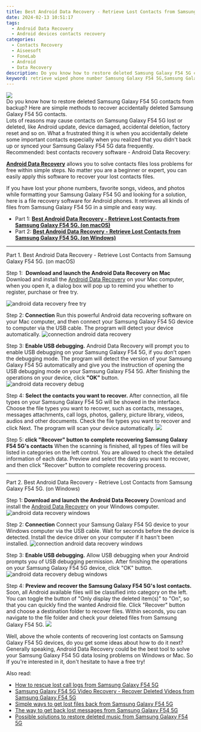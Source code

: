 ```yaml
---
title: Best Android Data Recovery - Retrieve Lost Contacts from Samsung Galaxy F54 5G.
date: 2024-02-13 10:51:17
tags: 
  - Android Data Recovery
  - Android devices contacts recovery
categories: 
  - Contacts Recovery
  - Aiseesoft
  - FoneLab
  - Android
  - Data Recovery
description: Do you know how to restore deleted Samsung Galaxy F54 5G contacts from backup? Here are simple methods to recover accidentally deleted Samsung Galaxy F54 5G contacts.
keyword: retrieve wiped phone number Samsung Galaxy F54 5G,Samsung Galaxy F54 5G contacts recovery,save erased contacts from Samsung Galaxy F54 5G,android contacts retrieval,undelete contacts from Samsung Galaxy F54 5G,restore deleted phone number on Samsung Galaxy F54 5G,recover deleted contacts 2018 for Samsung Galaxy F54 5G,how can i get contacts back on Samsung Galaxy F54 5G,how to retrieve deleted contacts from my Samsung Galaxy F54 5G,how to recover contacts in Samsung Galaxy F54 5G,Samsung Galaxy F54 5G deleted contacts,Samsung Galaxy F54 5G contacts disappeared
---
```


<img src="https://img0mobiles.techidaily.com/images/best-assets/devices/samsung/samsung-galaxy-f54-5g/4.jpg" class="atpl-imgstyle"  />

<div class="atpl-content atpl-for-fonelab-android recover-contacts">

<div class="atpl-post-description-part-1">
Do you know how to restore deleted Samsung Galaxy F54 5G contacts from backup? Here are simple methods to recover accidentally deleted Samsung Galaxy F54 5G contacts.
</div>




<div class="atpl-post-description-part-2">
<div class="tpl-content-sub-paragraph-question">
  Lots of reasons may cause contacts on Samsung Galaxy F54 5G lost or deleted, like Android update, device damaged, accidental deletion, factory reset and so on. What a frustrated thing it is when you accidentally delete some important contacts especially when you realized that you didn't back up or synced your Samsung Galaxy F54 5G data frequently.
</div>

</div>

<div class="atpl-post-description-part-3">
<div class="tpl-content-sub-paragraph-title">
    Recommended: best contacts recovery software - Android Data Recovery:
</div>
<div class="tpl-content-sub-paragraph-content">
  <p>
    <a href="https://tools.techidaily.com/aiseesoft-android-data-recovery/" target="_blank" rel="noopener"><strong>Android Data Recovery</strong></a> allows you to solve contacts files loss problems for free within simple steps. No matter you are a beginner or expert, you can easily apply this software to recover your lost contacts files.
  </p>
</div>
<div class="tpl-content-sub-paragraph-content">
    <p>
        If you have lost your phone numbers, favorite songs, videos, and photos while formatting your Samsung Galaxy F54 5G and looking for a solution, here is a file recovery software for Android phones. It retrieves all kinds of files from Samsung Galaxy F54 5G in a simple and easy way.
    </p>
  </div>
</div>


<ul>
  <li>Part 1: <strong><a href="#p1"> Best Android Data Recovery - Retrieve Lost Contacts from Samsung Galaxy F54 5G.  (on macOS)</a></strong></li>
  <li>Part 2: <strong><a href="#p2"> Best Android Data Recovery - Retrieve Lost Contacts from Samsung Galaxy F54 5G.  (on Windows)</a></strong></li>
</ul>




<!-- Part 1 -->
<a id="p1" name="p1" ></a><hr>

<div>
  <span class="atpl-step-part-style">Part 1. Best Android Data Recovery - Retrieve Lost Contacts from Samsung Galaxy F54 5G. (on macOS)</span>
</div>  

<span class="atpl-stepstyle-a"><span>Step 1: </span></span> <strong>Download and launch the Android Data Recovery on Mac</strong>
Download and install the <a href="https://tools.techidaily.com/aiseesoft-android-data-recovery/" target="_blank" rel="noopener">Android Data Recovery</a> on your Mac computer, when you open it, a dialog box will pop up to remind you whether to register, purchase or free try.

<img src="https://tools.techidaily.com/images/apps/aiseesoft/android-data-recovery/mac-free-try.png" class="atpl-imgstyle" alt="android data recovery free try" />

<span class="atpl-stepstyle-a"><span>Step 2: </span></span> <strong>Connection</strong>
Run this powerful Android data recovering software on your Mac computer, and then connect your Samsung Galaxy F54 5G device to computer via the USB cable. The program will detect your device automatically.
<img src="https://tools.techidaily.com/images/apps/aiseesoft/android-data-recovery/mac-connection-interface.jpg" class="atpl-imgstyle" alt="connection android data recovery" />

<span class="atpl-stepstyle-a"><span>Step 3: </span></span> <strong>Enable USB debugging.</strong>
Android Data Recovery will prompt you to enable USB debugging on your Samsung Galaxy F54 5G, if you don't open the debugging mode. The program will detect the version of your Samsung Galaxy F54 5G automatically and give you the instruction of opening the USB debugging mode on your Samsung Galaxy F54 5G. After finishing the operations on your device, click <strong>"OK"</strong> button.
<img src="https://tools.techidaily.com/images/apps/aiseesoft/android-data-recovery/mac-android-usb-debug.jpg"  class="atpl-imgstyle" alt="android data recovery debug" />

<span class="atpl-stepstyle-a"><span>Step 4: </span></span> <strong>Select the contacts you want to recover.</strong>
After connection, all file types on your Samsung Galaxy F54 5G will be showed in the interface. Choose the file types you want to recover, such as contacts, messages, messages attachments, call logs, photos, gallery, picture library, videos, audios and other documents. Check the file types you want to recover and click Next. The program will scan your device automatically.
<img src="https://tools.techidaily.com/images/apps/aiseesoft/android-data-recovery/mac-choose-type-contacts.jpg" class="atpl-imgstyle"  />

<span class="atpl-stepstyle-a"><span>Step 5: </span></span> <strong>click "Recover" button to  complete recovering Samsung Galaxy F54 5G's contacts</strong>
When the scanning is finished, all types of files will be listed in categories on the left control. You are allowed to check the detailed information of each data. Preview and select the data you want to recover, and then click "Recover" button to complete recovering process.


<a id="p2" name="p2"></a><hr>

<!-- Part 2 -->
<div>
  <span class="atpl-step-part-style">Part 2. Best Android Data Recovery - Retrieve Lost Contacts from Samsung Galaxy F54 5G. (on Windows)</span>
</div>

<span class="atpl-stepstyle-a"><span>Step 1: </span></span> <strong>Download and launch the Android Data Recovery</strong>
Download and install the <a href="https://tools.techidaily.com/aiseesoft-android-data-recovery/" target="_blank" rel="noopener">Android Data Recovery</a> on your Windows computer.
<img src="https://tools.techidaily.com/images/apps/aiseesoft/android-data-recovery/win-start-interface.png"  class="atpl-imgstyle" alt="android data recovery windows" />

<span class="atpl-stepstyle-a"><span>Step 2: </span></span> <strong>Connection</strong>
Connect your Samsung Galaxy F54 5G device to your Windows computer via the USB cable. Wait for seconds before the device is detected. Install the device driver on your computer if it hasn't been installed.
<img src="https://tools.techidaily.com/images/apps/aiseesoft/android-data-recovery/win-connection-interface.png" class="atpl-imgstyle" alt="connection android data recovery windows" />

<span class="atpl-stepstyle-a"><span>Step 3: </span></span> <strong>Enable USB debugging.</strong>
Allow USB debugging when your Android prompts you of USB debugging permission. After finishing the operations on your Samsung Galaxy F54 5G device, click "OK" button.
<img src="https://tools.techidaily.com/images/apps/aiseesoft/android-data-recovery/win-android-usb-debug.png" class="atpl-imgstyle" alt="android data recovery debug windows" />

<span class="atpl-stepstyle-a"><span>Step 4: </span></span> <strong>Preview and recover the Samsung Galaxy F54 5G's lost contacts.</strong>
Soon, all Android available files will be classified into category on the left. You can toggle the button of "Only display the deleted item(s)" to "On", so that you can quickly find the wanted Android file. Click "Recover" button and choose a destination folder to recover files. Within seconds, you can navigate to the file folder and check your deleted files from Samsung Galaxy F54 5G.
<img src="https://tools.techidaily.com/images/apps/aiseesoft/android-data-recovery/win-recover-contacts.jpg" class="atpl-imgstyle"  />

<div class="atpl-post-description-part-4">
<div class="tpl-content-sub-paragraph-normal">
    <p>
        Well, above the whole contents of recovering lost contacts on Samsung Galaxy F54 5G devices, do you get some ideas about how to do it next? Generally speaking, Android Data Recovery could be the best tool to solve your Samsung Galaxy F54 5G data losing problems on Windows or Mac. So If you're interested in it, don't hesitate to have a free try!
    </p>
</div>
</div>

<ins class="adsbygoogle"
     style="display:block"
     data-ad-client="ca-pub-7571918770474297"
     data-ad-slot="8358498916"
     data-ad-format="auto"
     data-full-width-responsive="true"></ins>

<span class="atpl-alsoreadstyle">Also read:</span>
<div><ul>
<li><a href="/how-to-rescue-lost-call-logs-from-samsung-galaxy-f54-5g-by-fonelab-android-recover-call-logs/" target="_blank" rel="noopener"><u>How to rescue lost call logs from Samsung Galaxy F54 5G</u></a></li>
<li><a href="/samsung-galaxy-f54-5g-video-recovery-recover-deleted-videos-from-samsung-galaxy-f54-5g-by-fonelab-android-recover-video/" target="_blank" rel="noopener"><u>Samsung Galaxy F54 5G Video Recovery - Recover Deleted Videos from Samsung Galaxy F54 5G</u></a></li>
<li><a href="/simple-ways-to-get-lost-files-back-from-samsung-galaxy-f54-5g-by-fonelab-android-recover-data/" target="_blank" rel="noopener"><u>Simple ways to get lost files back from Samsung Galaxy F54 5G</u></a></li>
<li><a href="/the-way-to-get-back-lost-messages-from-samsung-galaxy-f54-5g-by-fonelab-android-recover-messages/" target="_blank" rel="noopener"><u>The way to get back lost messages from Samsung Galaxy F54 5G</u></a></li>
<li><a href="/possible-solutions-to-restore-deleted-music-from-samsung-galaxy-f54-5g-by-fonelab-android-recover-music/" target="_blank" rel="noopener"><u>Possible solutions to restore deleted music from Samsung Galaxy F54 5G</u></a></li>
</ul></div>

</div>
